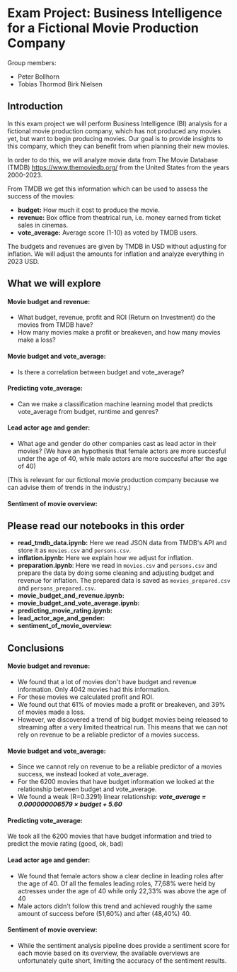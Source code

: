# Exam Project: Business Intelligence for a Fictional Movie Production Company

Group members:
- Peter Bollhorn
- Tobias Thormod Birk Nielsen

## Introduction

In this exam project we will perform Business Intelligence (BI) analysis for a fictional movie production company, which has not produced any movies yet, but want to begin producing movies. Our goal is to provide insights to this company, which they can benefit from when planning their new movies.

In order to do this, we will analyze movie data from The Movie Database (TMDB) https://www.themoviedb.org/ from the United States from the years 2000-2023.

From TMDB we get this information which can be used to assess the success of the movies:
- **budget:** How much it cost to produce the movie.
- **revenue:** Box office from theatrical run, i.e. money earned from ticket sales in cinemas.
- **vote_average:** Average score (1-10) as voted by TMDB users.

The budgets and revenues are given by TMDB in USD without adjusting for inflation.
We will adjust the amounts for inflation and analyze everything in 2023 USD.

## What we will explore

#### Movie budget and revenue:
- What budget, revenue, profit and ROI (Return on Investment) do the movies from TMDB have?
- How many movies make a profit or breakeven, and how many movies make a loss?

#### Movie budget and vote_average:
- Is there a correlation between budget and vote_average?

#### Predicting vote_average:
- Can we make a classification machine learning model that predicts vote_average from budget, runtime and genres?


#### Lead actor age and gender:
- What age and gender do other companies cast as lead actor in their movies? 
 (We have an hypothesis that female actors are more succesful under the age of 40, while male actors are more succesful after the age of 40)

(This is relevant for our fictional movie production company because we can advise them of trends in the industry.)

#### Sentiment of movie overview:




## Please read our notebooks in this order
- **read_tmdb_data.ipynb:** Here we read JSON data from TMDB's API and store it as `movies.csv` and `persons.csv`.
- **inflation.ipynb:** Here we explain how we adjust for inflation.
- **preparation.ipynb**: Here we read in `movies.csv` and `persons.csv` and prepare the data by doing some cleaning and adjusting budget and revenue for inflation. The prepared data is saved as `movies_prepared.csv` and `persons_prepared.csv`.
- **movie_budget_and_revenue.ipynb:**
- **movie_budget_and_vote_average.ipynb:**
- **predicting_movie_rating.ipynb:**
- **lead_actor_age_and_gender:** 
- **sentiment_of_movie_overview:**


## Conclusions

#### Movie budget and revenue:

- We found that a lot of movies don't have budget and revenue information. Only 4042 movies had this information.
- For these movies we calculated profit and ROI.
- We found out that 61% of movies made a profit or breakeven, and 39% of movies made a loss.
- However, we discovered a trend of big budget movies being released to streaming after a very limited theatrical run. This means that we can not rely on revenue to be a reliable predictor of a movies success.

#### Movie budget and vote_average:
- Since we cannot rely on revenue to be a reliable predictor of a movies success, we instead looked at vote_average.
- For the 6200 movies that have budget information we looked at the relationship between budget and vote_average.
- We found a weak (R=0.3291) linear relationship: **_vote_average = 0.000000006579 × budget + 5.60_**

#### Predicting vote_average:
We took all the 6200 movies that have budget information and tried to predict the movie rating (good, ok, bad)

#### Lead actor age and gender:
- We found that female actors show a clear decline in leading roles after the age of 40. Of all the females leading roles, 77,68% were held by actresses under the age of 40 while only 22,33% was above the age of 40
- Male actors didn't follow this trend and achieved roughly the same amount of success before (51,60%) and after (48,40%) 40.


#### Sentiment of movie overview:
- While the sentiment analysis pipeline does provide a sentiment score for each movie based on its overview, the available overviews are unfortunately quite short, limiting the accuracy of the sentiment results.